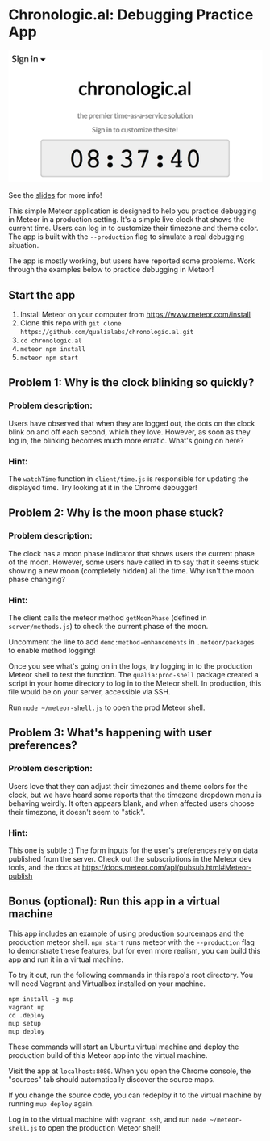 # Chronologic.al: Debugging Practice App

![](chronologic.al.png)

See the [slides](https://goo.gl/zsquES) for more info!

This simple Meteor application is designed to help you practice debugging in
Meteor in a production setting. It's a simple live clock that shows the current
time. Users can log in to customize their timezone and theme color. The app is
built with the `--production` flag to simulate a real debugging situation.

The app is mostly working, but users have reported some problems. Work through
the examples below to practice debugging in Meteor!

## Start the app

1. Install Meteor on your computer from https://www.meteor.com/install
2. Clone this repo with `git clone https://github.com/qualialabs/chronologic.al.git`
3. `cd chronologic.al` 
4. `meteor npm install`
5. `meteor npm start`

## Problem 1: Why is the clock blinking so quickly?

### Problem description:

Users have observed that when they are logged out, the dots on the clock blink
on and off each second, which they love. However, as soon as they log in, the
blinking becomes much more erratic. What's going on here?

### Hint:

The `watchTime` function in `client/time.js` is responsible for updating the
displayed time. Try looking at it in the Chrome debugger!

## Problem 2: Why is the moon phase stuck?

### Problem description:

The clock has a moon phase indicator that shows users the current phase of the
moon. However, some users have called in to say that it seems stuck showing a
new moon (completely hidden) all the time. Why isn't the moon phase changing?

### Hint:

The client calls the meteor method `getMoonPhase` (defined in
`server/methods.js`) to check the current phase of the moon.

Uncomment the line to add `demo:method-enhancements` in `.meteor/packages` to
enable method logging!

Once you see what's going on in the logs, try logging in to the production
Meteor shell to test the function. The `qualia:prod-shell` package created a
script in your home directory to log in to the Meteor shell. In production, this
file would be on your server, accessible via SSH.

Run `node ~/meteor-shell.js` to open the prod Meteor shell.

## Problem 3: What's happening with user preferences?

### Problem description:

Users love that they can adjust their timezones and theme colors for the clock,
but we have heard some reports that the timezone dropdown menu is behaving
weirdly. It often appears blank, and when affected users choose their timezone,
it doesn't seem to "stick".

### Hint:

This one is subtle :) The form inputs for the user's preferences rely on data
published from the server. Check out the subscriptions in the Meteor dev tools,
and the docs at https://docs.meteor.com/api/pubsub.html#Meteor-publish

## Bonus (optional): Run this app in a virtual machine

This app includes an example of using production sourcemaps and the production
meteor shell. `npm start` runs meteor with the `--production` flag to
demonstrate these features, but for even more realism, you can build this app
and run it in a virtual machine.

To try it out, run the following commands in this repo's root directory. You
will need Vagrant and Virtualbox installed on your machine.

    npm install -g mup
    vagrant up
    cd .deploy
    mup setup
    mup deploy

These commands will start an Ubuntu virtual machine and deploy the production
build of this Meteor app into the virtual machine.

Visit the app at `localhost:8080`. When you open the Chrome console, the
"sources" tab should automatically discover the source maps.

If you change the source code, you can redeploy it to the virtual machine by
running `mup deploy` again.

Log in to the virtual machine with `vagrant ssh`, and run
`node ~/meteor-shell.js` to open the production Meteor shell!
